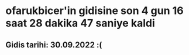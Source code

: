 # ofarukbicer'in gidisine son 4 gun 16 saat 28 dakika 47 saniye kaldi

## Gidis tarihi: 30.09.2022 :(